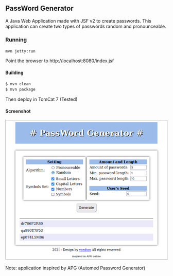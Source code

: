 ## PassWord Generator
A Java Web Application made with JSF v2 to create passwords.
This application can create two types of passwords random and pronounceable.

### Running
`mvn jetty:run`

Point the browser to http://localhost:8080/index.jsf

#### Building
```sh
$ mvn clean
$ mvn package
```
Then deploy in TomCat 7 (Tested)

#### Screenshot

![alt text](pwgen-screen.png?raw=true)

Note: application inspired by APG (Automed Password Generator)
